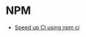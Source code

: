 # NPM

* [Speed up CI using npm ci](https://medium.com/@tomastrajan/how-to-speed-up-continuous-integration-build-with-new-npm-ci-and-package-lock-json-7647f91751a)